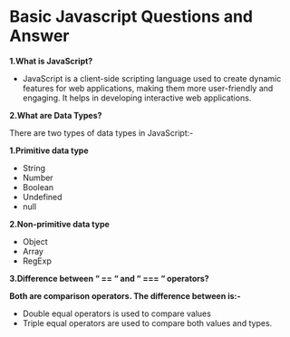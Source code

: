 # Basic Javascript Questions and Answer

**1.What is JavaScript?**
- JavaScript is a client-side scripting language used to create dynamic features for web applications, making them more user-friendly and engaging. It helps in developing interactive web applications.

**2.What are Data Types?**

There are two types of data types in JavaScript:-

**1.Primitive data type**
- String
- Number
- Boolean
- Undefined
- null

**2.Non-primitive data type**
- Object
- Array
- RegExp

**3.Difference between “ == “ and “ === “ operators?**

**Both are comparison operators.  The difference between is:-**

- Double equal operators is used to compare values
- Triple equal  operators are used to compare both values and types.



